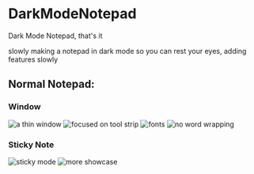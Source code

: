 # DarkModeNotepad
Dark Mode Notepad, that's it

slowly making a notepad in dark mode so you can rest your eyes, adding features slowly

## Normal Notepad:

### Window
![a thin window](https://i.ibb.co/JzLnxQX/1.png)
![focused on tool strip](https://i.ibb.co/qpQKxhC/2.png)
![fonts](https://i.ibb.co/BzvYXq7/3.png)
![no word wrapping](https://i.ibb.co/Df3Kky5/4.png)
### Sticky Note
![sticky mode](https://i.ibb.co/ZGdKFrH/5.png)
![more showcase](https://i.ibb.co/0C22nh9/6.png)
